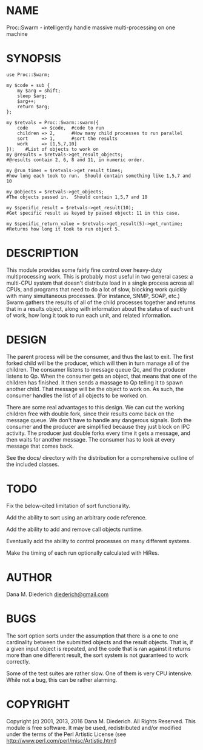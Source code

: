 # NAME

Proc::Swarm - intelligently handle massive multi-processing on one machine

# SYNOPSIS

    use Proc::Swarm;

    my $code = sub {
        my $arg = shift;
        sleep $arg;
        $arg++;
        return $arg;
    };

    my $retvals = Proc::Swarm::swarm({
        code     => $code,  #code to run
        children => 2,      #How many child processes to run parallel
        sort     => 1,      #sort the results
        work     => [1,5,7,10]
    });    #List of objects to work on
    my @results = $retvals->get_result_objects;
    #@results contain 2, 6, 8 and 11, in numeric order.

    my @run_times = $retvals->get_result_times;
    #how long each took to run.  Should contain something like 1,5,7 and 10

    my @objects = $retvals->get_objects;
    #The objects passed in.  Should contain 1,5,7 and 10

    my $specific_result = $retvals->get_result(10);    
    #Get specific result as keyed by passed object: 11 in this case.

    my $specific_return_value = $retvals->get_result(5)->get_runtime;
    #Returns how long it took to run object 5.

# DESCRIPTION

This module provides some fairly fine control over heavy-duty multiprocessing
work.  This is probably most useful in two general cases: a multi-CPU system
that doesn't distribute load in a single process across all CPUs, and 
programs that need to do a lot of slow, blocking work quickly with many
simultaneous processes.  (For instance, SNMP, SOAP, etc.)  Swarm gathers
the results of all of the child processes together and returns that in a
results object, along with information about the status of each unit of work,
how long it took to run each unit, and related information.

# DESIGN

The parent process will be the consumer, and thus the last to exit.  The
first forked child will be the producer, which will then in turn manage all
of the children.  The consumer listens to message queue Qc, and the
producer listens to Qp.  When the consumer gets an object, that means that
one of the children has finished.  It then sends a massage to Qp telling it
to spawn another child.  That message will be the object to work on.  As
such, the consumer handles the list of all objects to be worked on.

There are some real advantages to this design.  We can cut the working
children free with double fork, since their results come back on the message
queue.  We don't have to handle any dangerous signals.  Both the consumer
and the producer are simplified because they just block on IPC activity.
The producer just double forks every time it gets a message, and then waits
for another message.  The consumer has to look at every message that comes
back.

See the docs/ directory with the distribution for a comprehensive
outline of the included classes.

# TODO

Fix the below-cited limitation of sort functionality.

Add the ability to sort using an arbitrary code reference.

Add the ability to add and remove call objects runtime.

Eventually add the ability to control processes on many different
systems.

Make the timing of each run optionally calculated with HiRes.

# AUTHOR

Dana M. Diederich <diederich@gmail.com>

# BUGS

The sort option sorts under the assumption that there is a one to one
cardinality between the submitted objects and the result objects.  That is,
if a given input object is repeated, and the code that is ran against it
returns more than one different result, the sort system is not guaranteed
to work correctly.

Some of the test suites are rather slow.  One of them is very CPU 
intensive.  While not a bug, this can be rather alarming.

# COPYRIGHT

Copyright (c) 2001, 2013, 2016 Dana M. Diederich. All Rights Reserved.
This module is free software. It may be used, redistributed
and/or modified under the terms of the Perl Artistic License
  (see http://www.perl.com/perl/misc/Artistic.html)

